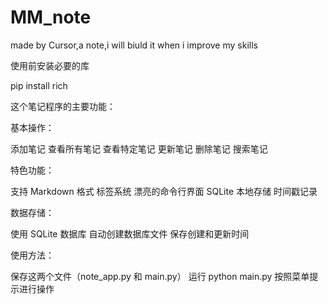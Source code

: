 # MM_note
made by Cursor,a note,i will biuld it when i improve my skills

使用前安装必要的库

pip install rich

这个笔记程序的主要功能：

基本操作：

添加笔记
查看所有笔记
查看特定笔记
更新笔记
删除笔记
搜索笔记

特色功能：

支持 Markdown 格式
标签系统
漂亮的命令行界面
SQLite 本地存储
时间戳记录

数据存储：

使用 SQLite 数据库
自动创建数据库文件
保存创建和更新时间

使用方法：

保存这两个文件（note_app.py 和 main.py）
运行 python main.py
按照菜单提示进行操作



